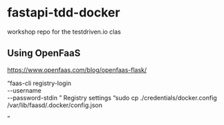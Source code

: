 # fastapi-tdd-docker
workshop repo for the testdriven.io clas

## Using OpenFaaS

https://www.openfaas.com/blog/openfaas-flask/

“faas-cli registry-login \
  --username <your-registry-username> \
  --password-stdin
”
Registry settings
“sudo cp ./credentials/docker.config /var/lib/faasd/.docker/config.json

”
